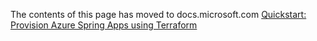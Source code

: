 The contents of this page has moved to docs.microsoft.com [Quickstart: Provision Azure Spring Apps using Terraform](https://docs.microsoft.com/azure/spring-cloud/quickstart-deploy-infrastructure-vnet-terraform)